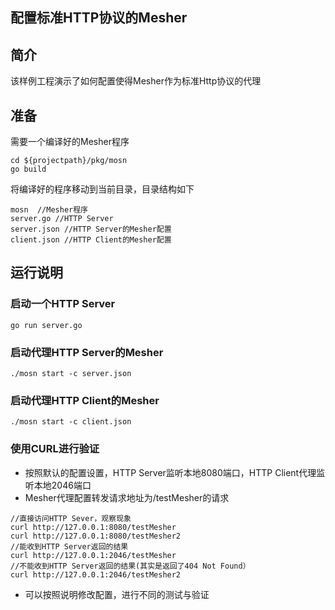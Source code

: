## 配置标准HTTP协议的Mesher

## 简介

该样例工程演示了如何配置使得Mesher作为标准Http协议的代理

## 准备

需要一个编译好的Mesher程序
```
cd ${projectpath}/pkg/mosn
go build
```

将编译好的程序移动到当前目录，目录结构如下 

```
mosn  //Mesher程序
server.go //HTTP Server
server.json //HTTP Server的Mesher配置
client.json //HTTP Client的Mesher配置
```

## 运行说明

### 启动一个HTTP Server

```
go run server.go
```

### 启动代理HTTP Server的Mesher

```
./mosn start -c server.json
```

### 启动代理HTTP Client的Mesher

```
./mosn start -c client.json
```

### 使用CURL进行验证

+ 按照默认的配置设置，HTTP Server监听本地8080端口，HTTP Client代理监听本地2046端口
+ Mesher代理配置转发请求地址为/testMesher的请求

```
//直接访问HTTP Sever，观察现象
curl http://127.0.0.1:8080/testMesher
curl http://127.0.0.1:8080/testMesher2
//能收到HTTP Server返回的结果
curl http://127.0.0.1:2046/testMesher 
//不能收到HTTP Server返回的结果(其实是返回了404 Not Found）
curl http://127.0.0.1:2046/testMesher2
```

+ 可以按照说明修改配置，进行不同的测试与验证
